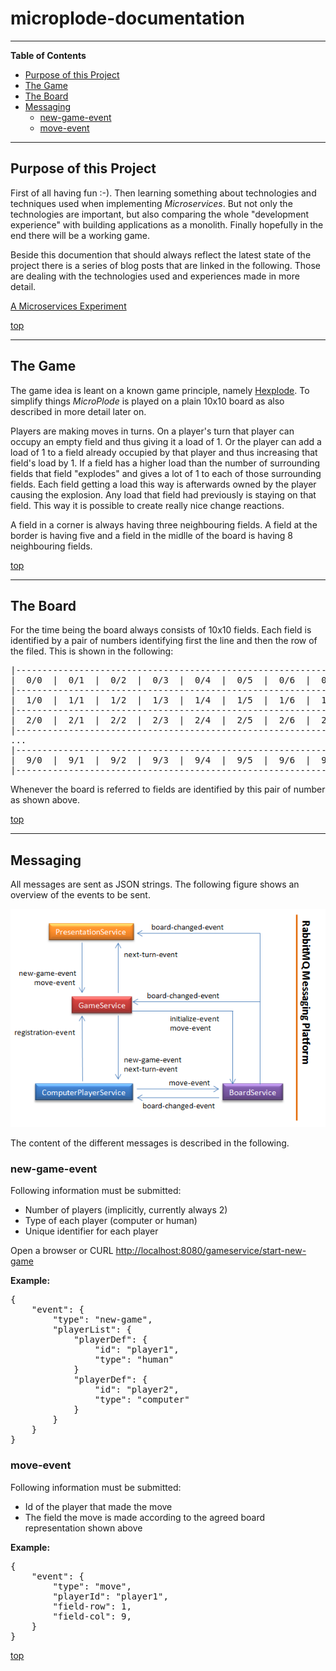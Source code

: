 # microplode-documentation

------------------------------------------------------------------------------------------------------------

<a name="table-of-contents"></a>
__Table of Contents__

* [Purpose of this Project](#purpose-of-this-project)
* [The Game](#the-game)
* [The Board](#the-board)
* [Messaging](#messaging)
    * [new-game-event](#new-game-event)
    * [move-event](#move-event)

------------------------------------------------------------------------------------------------------------

<a name="purpose-of-this-project"></a>
## Purpose of this Project

First of all having fun :-). Then learning something about technologies and techniques used when implementing *Microservices*.
But not only the technologies are important, but also comparing the whole "development experience" with building applications
as a monolith. Finally hopefully in the end there will be a working game.

Beside this documention that should always reflect the latest state of the project there is a series of blog posts
that are linked in the following. Those are dealing with the technologies used and experiences made in more detail.

[A Microservices Experiment](https://blog.codecentric.de/en/2015/11/microplode-a-microservices-experiment/)

[top](#table-of-contents)

------------------------------------------------------------------------------------------------------------

<a name="the-game"></a>
## The Game

The game idea is leant on a known game principle, namely [Hexplode](https://en.wikipedia.org/wiki/Hexplode).
To simplify things *MicroPlode* is played on a plain 10x10 board as also described in more detail later on.

Players are making moves in turns. On a player's turn that player can occupy an empty field and thus giving it a load of 1.
Or the player can add a load of 1 to a field already occupied by that player and thus increasing that field's load by 1.
If a field has a higher load than the number of surrounding fields that field "explodes" and gives a lot of 1 to each
of those surrounding fields. Each field getting a load this way is afterwards owned by the player causing the explosion.
Any load that field had previously is staying on that field. This way it is possible to create really nice change reactions.

A field in a corner is always having three neighbouring fields. A field at the border is having five and a field in the
midlle of the board is having 8 neighbouring fields.

[top](#table-of-contents)

------------------------------------------------------------------------------------------------------------

<a name="the-board"></a>
## The Board

For the time being the board always consists of 10x10 fields. Each field is identified by a pair of numbers identifying first 
the line and then the row of the filed. This is shown in the following:

<pre>
|-------------------------------------------------------------------------------|
|  0/0  |  0/1  |  0/2  |  0/3  |  0/4  |  0/5  |  0/6  |  0/7  |  0/8  |  0/9  |
|-------------------------------------------------------------------------------|
|  1/0  |  1/1  |  1/2  |  1/3  |  1/4  |  1/5  |  1/6  |  1/7  |  1/8  |  1/9  |
|-------------------------------------------------------------------------------|
|  2/0  |  2/1  |  2/2  |  2/3  |  2/4  |  2/5  |  2/6  |  2/7  |  2/8  |  2/9  |
|-------------------------------------------------------------------------------|
...
|-------------------------------------------------------------------------------|
|  9/0  |  9/1  |  9/2  |  9/3  |  9/4  |  9/5  |  9/6  |  9/7  |  9/8  |  9/9  |
|-------------------------------------------------------------------------------|
</pre>

Whenever the board is referred to fields are identified by this pair of number as shown above.

[top](#table-of-contents)

------------------------------------------------------------------------------------------------------------

<a name="the-board"></a>
## Messaging

All messages are sent as JSON strings. The following figure shows an overview of the events to be sent.

![alt tag](https://github.com/ThomasJaspers/microplode-documentation/blob/master/events-overview.png)

The content of the different messages is described in the following.

<a name="new-game-event"></a>
### new-game-event

Following information must be submitted:
+ Number of players (implicitly, currently always 2)
+ Type of each player (computer or human)
+ Unique identifier for each player

Open a browser or CURL [http://localhost:8080/gameservice/start-new-game](http://localhost:8080/gameservice/start-new-game)

__Example:__
<pre>
{
    "event": {
        "type": "new-game",
        "playerList": {
            "playerDef": {
                "id": "player1",
                "type": "human"
            }
            "playerDef": {
                "id": "player2",
                "type": "computer"
            }
        }
    }
}
</pre>


<a name="new-game-event"></a>

### move-event

Following information must be submitted:
+ Id of the player that made the move
+ The field the move is made according to the agreed board representation shown above

__Example:__
<pre>
{
    "event": {
        "type": "move",
        "playerId": "player1",
        "field-row": 1,
		"field-col": 9,
	}
}
</pre>

[top](#table-of-contents)
